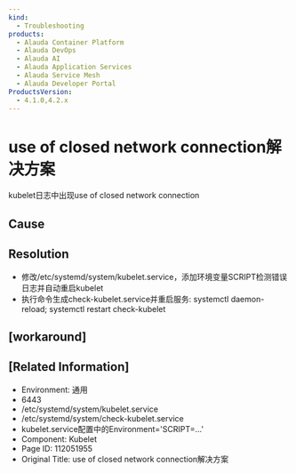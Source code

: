 ```yaml
---
kind:
  - Troubleshooting
products:
  - Alauda Container Platform
  - Alauda DevOps
  - Alauda AI
  - Alauda Application Services
  - Alauda Service Mesh
  - Alauda Developer Portal
ProductsVersion:
  - 4.1.0,4.2.x
---
```

<!-- A type of document that involves encountering a fault, diagnosing it, performing root cause analysis, and providing solutions. -->

# use of closed network connection解决方案

kubelet日志中出现use of closed network connection

## Cause

## Resolution
- 修改/etc/systemd/system/kubelet.service，添加环境变量SCRIPT检测错误日志并自动重启kubelet
- 执行命令生成check-kubelet.service并重启服务: systemctl daemon-reload; systemctl restart check-kubelet

## [workaround]

## [Related Information]
- Environment: 通用
- 6443
- /etc/systemd/system/kubelet.service
- /etc/systemd/system/check-kubelet.service
- kubelet.service配置中的Environment='SCRIPT=...'
- Component: Kubelet
- Page ID: 112051955
- Original Title: use of closed network connection解决方案
